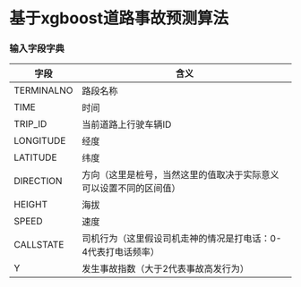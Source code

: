# 基于xgboost道路事故预测算法

### 输入字段字典

| 字段       | 含义                                                         |
| ---------- | ------------------------------------------------------------ |
| TERMINALNO | 路段名称                                                     |
| TIME       | 时间                                                         |
| TRIP_ID    | 当前道路上行驶车辆ID                                         |
| LONGITUDE  | 经度                                                         |
| LATITUDE   | 纬度                                                         |
| DIRECTION  | 方向（这里是桩号，当然这里的值取决于实际意义可以设置不同的区间值） |
| HEIGHT     | 海拔                                                         |
| SPEED      | 速度                                                         |
| CALLSTATE  | 司机行为（这里假设司机走神的情况是打电话：0-4代表打电话频率） |
| Y          | 发生事故指数（大于2代表事故高发行为）                        |

